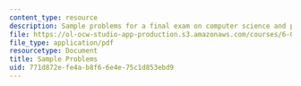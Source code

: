 ```yaml
---
content_type: resource
description: Sample problems for a final exam on computer science and programming.
file: https://ol-ocw-studio-app-production.s3.amazonaws.com/courses/6-00-introduction-to-computer-science-and-programming-fall-2008/771d872efe4ab8f66e4e75c1d853ebd9_final.pdf
file_type: application/pdf
resourcetype: Document
title: Sample Problems
uid: 771d872e-fe4a-b8f6-6e4e-75c1d853ebd9
---
```

